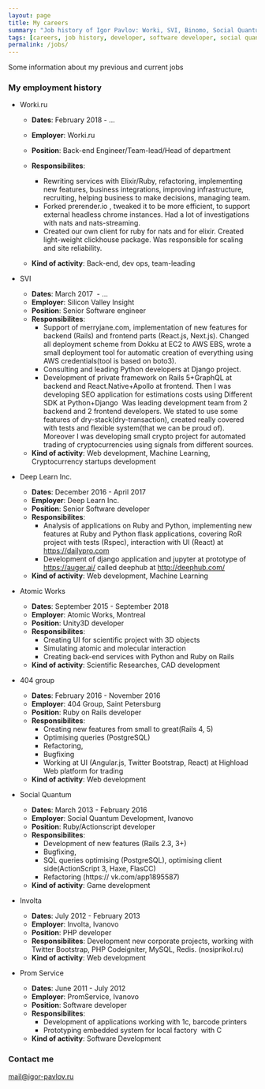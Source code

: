 ```yaml
---
layout: page
title: My careers
summary: "Job history of Igor Pavlov: Worki, SVI, Binomo, Social Quantum"
tags: [careers, job history, developer, software developer, social quantum, worki, svi, silicon valley, binomo, team-lead]
permalink: /jobs/
---
```


Some information about my previous and current jobs

### My employment history
* Worki.ru
    * **Dates**: February 2018 - ...
    * **Employer**: Worki.ru
    * **Position**: Back-end Engineer/Team-lead/Head of department
    * **Responsibilites**:
      * Rewriting services with Elixir/Ruby, refactoring, implementing new features, business integrations, improving infrastructure, recruiting, helping business to make decisions, managing team. 
      * Forked prerender.io , tweaked it to be more efficient, to support external headless chrome instances. Had a lot of investigations with nats and nats-streaming.
      * Created our own client for ruby for nats and for elixir. Created light-weight clickhouse package. Was responsible for scaling and site reliability.
      
    * **Kind of activity**: Back-end, dev ops, team-leading
* SVI    
    * **Dates**: March 2017  - ...
    * **Employer**: Silicon Valley Insight
    * **Position**: Senior Software engineer
    * **Responsibilites**: 
      * Support of merryjane.com, implementation of new features for backend (Rails) and frontend parts (React.js, Next.js). Changed all deployment scheme from Dokku at EC2 to AWS EBS, wrote a small deployment tool for automatic creation of everything using AWS credentials(tool is based on boto3).
      * Consulting and leading Python developers at Django project. 
      * Development of private framework on Rails 5+GraphQL at backend and React.Native+Apollo at frontend.
        Then I was developing SEO application for estimations costs using Different SDK at Python+Django 
        Was leading development team from 2 backend and 2 frontend developers. We stated to use some features of dry-stack(dry-transaction), created really covered with tests and flexible system(that we can be proud of). Moreover I was developing small crypto project for automated trading of cryptocurrencies using signals from different sources.
    * **Kind of activity**: Web development, Machine Learning, Cryptocurrency startups development
* Deep Learn Inc.     
    * **Dates**: December 2016 - April 2017 
    * **Employer**: Deep Learn Inc. 
    * **Position**: Senior Software developer 
    * **Responsibilites**:
        * Analysis of applications on Ruby and Python, implementing new features at Ruby and Python flask applications, covering RoR project with tests (Rspec), interaction with UI (React) at https://dailypro.com
        * Development of django application and jupyter at prototype of https://auger.ai/ called deephub at http://deephub.com/
    * **Kind of activity**: Web development, Machine Learning

* Atomic Works    
    * **Dates**: September 2015 - September 2018
    * **Employer**: Atomic Works, Montreal 
    * **Position**: Unity3D developer 
    * **Responsibilites**: 
        * Creating UI for scientific project with 3D objects
        * Simulating atomic and molecular interaction
        * Creating back-end services with Python and Ruby on Rails
    * **Kind of activity**: Scientific Researches, CAD development

* 404 group    
    * **Dates**: February 2016 - November 2016 
    * **Employer**: 404 Group, Saint Petersburg
    * **Position**: Ruby on Rails developer 
    * **Responsibilites**: 
        * Creating new features from small to great(Rails 4, 5)
        * Optimising queries (PostgreSQL)
        * Refactoring, 
        * Bugfixing
        * Working at UI (Angular.js, Twitter Bootstrap, React) at Highload Web platform for trading
    * **Kind of activity**: Web development

* Social Quantum    
    * **Dates**: March 2013 - February 2016 
    * **Employer**: Social Quantum Development, Ivanovo 
    * **Position**: Ruby/Actionscript developer 
    * **Responsibilites**:
        * Development of new features (Rails 2.3, 3+)
        * Bugfixing, 
        * SQL queries optimising (PostgreSQL), optimising client side(ActionScript 3, Haxe, FlasCC)
        * Refactoring (https:// vk.com/app1895587) 
    * **Kind of activity**: Game development

* Involta
    
    * **Dates**: July 2012 - February 2013 
    * **Employer**: Involta, Ivanovo
    * **Position**: PHP developer 
    * **Responsibilites**: Development new corporate projects, working with Twitter Bootstrap, PHP Codeigniter, MySQL, Redis. (nosiprikol.ru)
    * **Kind of activity**: Web development

* Prom Service    
    * **Dates**: June 2011 - July 2012 
    * **Employer**: PromService, Ivanovo 
    * **Position**: Software developer
    * **Responsibilites**:
        * Development of applications working with 1c, barcode printers
        * Prototyping embedded system for local factory  with C
    * **Kind of activity**: Software Development



### Contact me

[mail@igor-pavlov.ru](mailto:mail@igor-pavlov.ru)